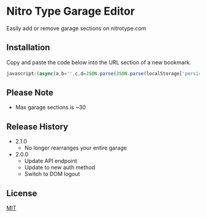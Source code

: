 # Nitro Type Garage Editor
Easily add or remove garage sections on nitrotype.com

## Installation
Copy and paste the code below into the URL section of a new bookmark.
```js
javascript:(async(a,b='',c,d=JSON.parse(JSON.parse(localStorage['persist:nt']).user).garage)=>{if(!a)return;for(c=0;c<a*30;c++)b+=`garage%5B${c}%5D=${d[c]||''}&`;await fetch('api/v2/loot/arrange-cars',{'headers':{'Authorization':'Bearer '+localStorage.player_token,'Content-Type':'application/x-www-form-urlencoded'},'body':b,'method':'POST','mode':'cors'});alert`Logging you out... Please log back in to see changes.`;document.querySelector('a.dropdown-link[href="/"]').click()})(prompt`Number of garage sections (~30 max):`)
```

## Please Note
* Max garage sections is ~30

## Release History
* 2.1.0
  * No longer rearranges your entire garage
* 2.0.0
  * Update API endpoint
  * Update to new auth method
  * Switch to DOM logout

## License
[MIT](/LICENSE)

